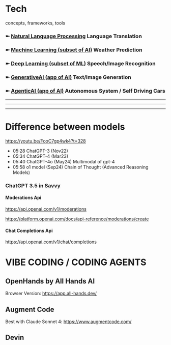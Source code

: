 # Tech
concepts, frameworks, tools


### ➼ [Natural Language Processing](NLP) Language Translation
### ➼ [Machine Learning (subset of AI)](ML) Weather Prediction
### ➼ [Deep Learning (subset of ML)](DL) Speech/Image Recognition
### ➼ [GenerativeAI (app of AI)](GenAI) Text/Image Generation
### ➼ [AgenticAI (app of AI)](AgentAI) Autonomous System / Self Driving Cars 





----
----
----


# Difference between models

https://youtu.be/FooC7gp4wk4?t=328

- 05:28 ChatGPT-3 (Nov22)
- 05:34 ChatGPT-4 (Mar23)
- 05:40 ChatGPT-4o (May24) Multimodal of gpt-4
- 05:58 o1 model (Sep24) Chain of Thought (Advanced Reasoning Models)

### ChatGPT 3.5 in [Savvy](https://docs.google.com/document/d/1cAYB_hRuZOD9TBVNiuQNsw_vnmTUAY8ifTa0kiQsqzk)

#### Moderations Api
https://api.openai.com/v1/moderations

https://platform.openai.com/docs/api-reference/moderations/create

#### Chat Completions Api

https://api.openai.com/v1/chat/completions


# VIBE CODING / CODING AGENTS

## OpenHands by All Hands AI

Browser Version: https://app.all-hands.dev/


## Augment Code

Best with Claude Sonnet 4: https://www.augmentcode.com/

## Devin




